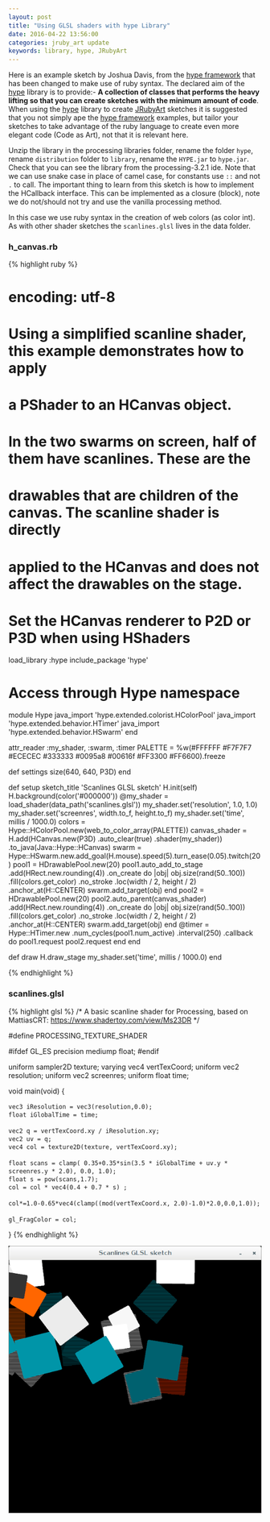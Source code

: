```yaml
---
layout: post
title: "Using GLSL shaders with hype Library"
date: 2016-04-22 13:56:00
categories: jruby_art update
keywords: library, hype, JRubyArt
---
```


Here is an example sketch by Joshua Davis, from the [hype framework][hype_framework] that has been changed to make use of ruby syntax.
The declared aim of the [hype][hype_library] library is to provide:-
__A collection of classes that performs the heavy lifting so that you can create sketches with the minimum amount of code__. When using the [hype][hype_library] library to create [JRubyArt][jruby_art] sketches it is suggested that you not simply ape the [hype framework][hype_framework] examples, but tailor your sketches to take advantage of the ruby language to create even more elegant code (Code as Art), not that it is relevant here. 

Unzip the library in the processing libraries folder, rename the folder `hype`, rename `distribution` folder to `library`, rename the `HYPE.jar` to `hype.jar`. Check that you can see the library from the processing-3.2.1 ide. Note that we can use snake case in place of camel case, for constants use `::` and not `.` to call. The important thing to learn from this sketch is how to implement the HCallback interface. This can be implemented as a closure (block), note we do not/should not try and use the vanilla processing method. 

In this case we use ruby syntax in the creation of web colors (as color int).  As with other shader sketches the `scanlines.glsl` lives in the data folder.

### h_canvas.rb ###

{% highlight ruby %}
# encoding: utf-8
# Using a simplified scanline shader, this example demonstrates how to apply
# a PShader to an HCanvas object.
#
# In the two swarms on screen, half of them have scanlines. These are the
# drawables that are children of the canvas. The scanline shader is directly
# applied to the HCanvas and does not affect the drawables on the stage.
#
# Set the HCanvas renderer to P2D or P3D when using HShaders
load_library :hype
include_package 'hype'
# Access through Hype namespace
module Hype
  java_import 'hype.extended.colorist.HColorPool'
  java_import 'hype.extended.behavior.HTimer'
  java_import 'hype.extended.behavior.HSwarm'
end

attr_reader :my_shader, :swarm, :timer
PALETTE = %w(#FFFFFF #F7F7F7 #ECECEC #333333 #0095a8 #00616f #FF3300 #FF6600).freeze

def settings
  size(640, 640, P3D)
end

def setup
  sketch_title 'Scanlines GLSL sketch'
  H.init(self)
  H.background(color('#000000'))
  @my_shader = load_shader(data_path('scanlines.glsl'))
  my_shader.set('resolution', 1.0, 1.0)
  my_shader.set('screenres', width.to_f, height.to_f)
  my_shader.set('time', millis / 1000.0)
  colors = Hype::HColorPool.new(web_to_color_array(PALETTE))
  canvas_shader = H.add(HCanvas.new(P3D)
                   .auto_clear(true)
                   .shader(my_shader))
                   .to_java(Java::Hype::HCanvas)
  swarm = Hype::HSwarm.new.add_goal(H.mouse).speed(5).turn_ease(0.05).twitch(20)
  pool1 = HDrawablePool.new(20)
  pool1.auto_add_to_stage
       .add(HRect.new.rounding(4))
       .on_create do |obj|
    obj.size(rand(50..100))
     .fill(colors.get_color)
     .no_stroke
     .loc(width / 2, height / 2)
     .anchor_at(H::CENTER)
    swarm.add_target(obj)
  end
  pool2 = HDrawablePool.new(20)
  pool2.auto_parent(canvas_shader)
       .add(HRect.new.rounding(4))
       .on_create do |obj|
    obj.size(rand(50..100))
       .fill(colors.get_color)
       .no_stroke
       .loc(width / 2, height / 2)
       .anchor_at(H::CENTER)
    swarm.add_target(obj)
  end
  @timer = Hype::HTimer.new
                       .num_cycles(pool1.num_active)
                       .interval(250)
                       .callback do
    pool1.request
    pool2.request
  end
end

def draw
  H.draw_stage
  my_shader.set('time', millis / 1000.0)
end

{% endhighlight %}

### scanlines.glsl ###

{% highlight glsl %}
/*
	A basic scanline shader for Processing, based on MattiasCRT: https://www.shadertoy.com/view/Ms23DR
*/

#define PROCESSING_TEXTURE_SHADER

#ifdef GL_ES
precision mediump float;
#endif

uniform sampler2D texture;
varying vec4 vertTexCoord;
uniform vec2 resolution;
uniform vec2 screenres;
uniform float time;

void main(void) {

	vec3 iResolution = vec3(resolution,0.0);
	float iGlobalTime = time;

	vec2 q = vertTexCoord.xy / iResolution.xy;
	vec2 uv = q;
	vec4 col = texture2D(texture, vertTexCoord.xy);

	float scans = clamp( 0.35+0.35*sin(3.5 * iGlobalTime + uv.y * screenres.y * 2.0), 0.0, 1.0);
	float s = pow(scans,1.7);
	col = col * vec4(0.4 + 0.7 * s) ;

	col*=1.0-0.65*vec4(clamp((mod(vertTexCoord.x, 2.0)-1.0)*2.0,0.0,1.0));

	gl_FragColor = col;
}
{% endhighlight %}

<img src="/assets/scanlines.png" />

[jruby_art]:https://ruby-processing.github.io/index.html
[hype_library]:https://github.com/hype/HYPE_Processing
[hype_framework]:http://www.hypeframework.org/
